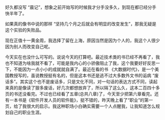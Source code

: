 好久都没写 “晨记”，想象之前开始写的时候我才分手没多久，到现在都已经分手快半年了。

如果真的像书中说的那样 “坚持几个月之后就会有明显的改变发生”，那我无疑是这个实验的失败品。

现在正值十一黄金周，我选择了留在上海，原因当然是因为个人的，我这个人很少因为别人而改变自己呢。

今天实在也没什么可写的。说说今天的打算吧。最近技术类的书已经不再看了，我也不知道为啥我就不看了，可能是我内心的小骄傲阻止了我，这个我要好好反思一下，不能因为一点小小的成就就自满了。最近在看的书 《大数据时代》，是一个美国教授写的，虽说教授挺有名的，但是这本书还是逃不过大多数外文书的诟病 “废话多”。其实这个也不是废话多，只是文化不同，对一句话的表达方式不同，读起来真的是像读了狠多废话，好几次都想放弃了，所以隔了这么久，这本二百四十多页的书还没看完。不过也已经看了五章(总共八章)了，今天至少把第六章看完。还有一本书是《软件开发人员的软件能》，挺不错的，昨天晚上看了“职业”的第一页，给了我很大的启示。我这种职场小白确实需要一个人点醒我，让我知道怎么规划自己的职业生涯。
